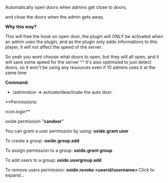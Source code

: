 Automatically open doors when admins get close to doors,

and close the doors when the admin gets away.



**Why this way?**

This will free the hook on open door, the plugin will ONLY be activated when an admin uses the plugin, and as the plugin only adds informations to this player, it will not affect the speed of the server.

So yeah you wont choose what doors to open, but they will all open, and it will save some speed for the server ^^ 
It's also optimized to just detect doors, so it won't be using any resources even if 10 admins uses it at the same time 

**Command:**

- /admindoor => activate/deactivate the auto door.

**Permissions:

rcon.login**

oxide permission "**candoor**"

You can grant a user permission by using:
**oxide.grant user <username> <permission>**

To create a group:
**oxide.group add <groupname>**

To assign permission to a group:
**oxide.grant group <groupname> <permission>**

To add users to a group:
**oxide.usergroup add <username> <groupname>**

To remove users permission:
**oxide.revoke <userid/username> <group> <permission>**
Click to expand...